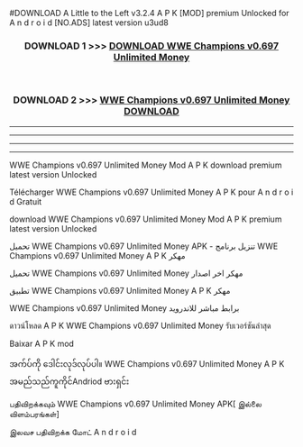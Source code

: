#DOWNLOAD A Little to the Left v3.2.4 A P K [MOD] premium Unlocked for A n d r o i d [NO.ADS] latest version u3ud8 



<div align="center">

<h3>DOWNLOAD 1 >>> <a href="https://downloadmod1.web.app/?judul=WWE Champions v0.697 Unlimited Money ">DOWNLOAD WWE Champions v0.697 Unlimited Money </a></h3><br>

<h3>DOWNLOAD 2 >>> <a href="https://downloadmod1.web.app/?judul=WWE Champions v0.697 Unlimited Money ">WWE Champions v0.697 Unlimited Money  DOWNLOAD </a></h3>

</div>


----------------------------------------------------------

----------------------------------------------------------

----------------------------------------------------------

----------------------------------------------------------


WWE Champions v0.697 Unlimited Money  Mod A P K download premium latest version Unlocked

Télécharger WWE Champions v0.697 Unlimited Money  A P K pour A n d r o i d Gratuit

download WWE Champions v0.697 Unlimited Money  Mod A P K premium latest version Unlocked

تحميل WWE Champions v0.697 Unlimited Money  APK - تنزيل برنامج WWE Champions v0.697 Unlimited Money  A P K مهكر

تحميل WWE Champions v0.697 Unlimited Money  مهكر اخر اصدار

تطبيق WWE Champions v0.697 Unlimited Money  A P K مهكر

WWE Champions v0.697 Unlimited Money  برابط مباشر للاندرويد

ดาวน์โหลด A P K WWE Champions v0.697 Unlimited Money  รับเวอร์ชันล่าสุด

Baixar A P K mod

အက်ပ်ကို ဒေါင်းလုဒ်လုပ်ပါ။ WWE Champions v0.697 Unlimited Money  A P K အမည်သည်ကူကိုင်Andriod ဗားရှင်း

பதிவிறக்கவும் WWE Champions v0.697 Unlimited Money  APK[ இல்லை விளம்பரங்கள்] 
 
இலவச பதிவிறக்க மோட் A n d r o i d




